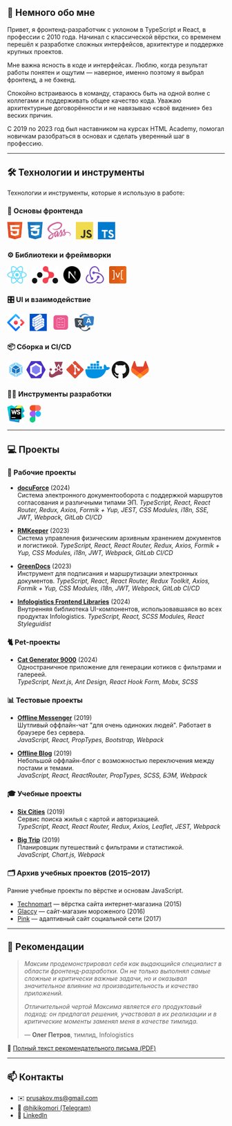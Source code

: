 ## 👋 Немного обо мне

Привет, я фронтенд-разработчик с уклоном в TypeScript и React, в профессии с 2010 года. Начинал с классической вёрстки, со временем перешёл к разработке сложных интерфейсов, архитектуре и поддержке крупных проектов.

Мне важна ясность в коде и интерфейсах. Люблю, когда результат работы понятен и ощутим — наверное, именно поэтому я выбрал фронтенд, а не бэкенд.

Спокойно встраиваюсь в команду, стараюсь быть на одной волне с коллегами и поддерживать общее качество кода. Уважаю архитектурные договорённости и не навязываю «своё видение» без веских причин.

С 2019 по 2023 год был наставником на курсах HTML Academy, помогал новичкам разобраться в основах и сделать уверенный шаг в профессию.

---

## 🛠️ Технологии и инструменты

Технологии и инструменты, которые я использую в работе:

### 🧱 Основы фронтенда
<div>
  <img src='assets/icons/HTML.svg' title='HTML' alt='HTML' height='40'>  
  <img src='assets/icons/CSS.svg' title='CSS' alt='CSS' height='40'>  
  <img src='assets/icons/SASS.svg' title='SASS / SCSS' alt='SASS / SCSS' height='40'>  
  <img src='assets/icons/Javascript.svg' title='JavaScript' alt='JavaScript' height='40'>  
  <img src='assets/icons/Typescript.svg' title='TypeScript' alt='TypeScript' height='40'>
</div>

### ⚙️ Библиотеки и фреймворки
<div>
  <img src='assets/icons/React.svg' title='React' alt='React' height='40'>  
  <img src='assets/icons/ReactRouter.svg' title='React Router' alt='React Router' height='40'>  
  <img src='assets/icons/NextJS.svg' title='Next JS' alt='Next JS' height='40'>  
  <img src='assets/icons/Redux.svg' title='Redux' alt='Redux' height='40'>  
  <img src='assets/icons/Mobx.svg' title='Mobx' alt='Mobx' height='40'>
</div>

### 🎛️ UI и взаимодействие
<div>
  <img src='assets/icons/AntDesign.svg' title='Ant Design' alt='Ant Design' height='40'>  
  <img src='assets/icons/Formik.svg' title='Formik' alt='Formik' height='40'>  
  <img src='assets/icons/ReactHookForm.svg' title='React Hook Form' alt='React Hook Form' height='40'>  
  <img src='assets/icons/i18n.svg' title='i18n' alt='i18n' height='40'>  
</div>

### 📦 Сборка и CI/CD
<div>
  <img src='assets/icons/Webpack.svg' title='Webpack' alt='Webpack' height='40'>
  <img src='assets/icons/ESLint.svg' title='ESLint' alt='ESLint' height='40'>  
  <img src='assets/icons/Jest.svg' title='Jest' alt='Jest' height='40'>  
  <img src='assets/icons/Git.svg' title='Git' alt='Git' height='40'>  
  <img src='assets/icons/Docker.svg' title='Docker' alt='Docker' height='40'>  
  <img src='assets/icons/GitHub.svg' title='Github' alt='Github' height='40'>  
  <img src='assets/icons/GitLab.svg' title='Gitlab' alt='Gitlab' height='40'>
</div>

### 🧑‍💻 Инструменты разработки
<div>
  <img src='assets/icons/Webstorm.svg' title='Webstorm' alt='Webstorm' height='40'>  
  <img src='assets/icons/Figma.svg' title='Figma' alt='Figma' height='40'>  
</div>

---

## 💻 Проекты

### 💼 Рабочие проекты
- **[docuForce](https://github.com/Hikikomori/docuforce)** (2024)  
  Система электронного документооборота с поддержкой маршрутов согласования и различными типами ЭП.
  _TypeScript, React, React Router, Redux, Axios, Formik + Yup, JEST, CSS Modules, i18n, SSE, JWT, Webpack, GitLab CI/CD_

- **[RMKeeper](https://github.com/Hikikomori/rmkeeper)** (2023)  
  Система управления физическим архивным хранением документов и логистикой.
  _TypeScript, React, React Router, Redux, Axios, Formik + Yup, CSS Modules, i18n, JWT, Webpack, GitLab CI/CD_

- **[GreenDocs](https://github.com/Hikikomori/greendocs)** (2023)  
  Инструмент для подписания и маршрутизации электронных документов.
  _TypeScript, React, React Router, Redux Toolkit, Axios, Formik + Yup, CSS Modules, i18n, JWT, Webpack, GitLab CI/CD_

- **[Infologistics Frontend Libraries](https://github.com/Hikikomori/frontend-libraries)** (2024)  
  Внутренняя библиотека UI-компонентов, использовавшаяся во всех продуктах Infologistics. 
  _TypeScript, React, SCSS Modules, React Styleguidist_

### 🐈 Pet-проекты
- **[Cat Generator 9000](https://github.com/Hikikomori/cat-generator)** (2024)  
  Одностраничное приложение для генерации котиков с фильтрами и галереей.  
  _TypeScript, Next.js, Ant Design, React Hook Form, Mobx, SCSS_

### 📊 Тестовые проекты
- **[Offline Messenger](https://github.com/Hikikomori/React-Offline-Messenger)** (2019)  
  Шутливый оффлайн-чат "для очень одиноких людей". Работает в браузере без сервера.  
  _JavaScript, React, PropTypes, Bootstrap, Webpack_

- **[Offline Blog](https://github.com/Hikikomori/React_Offline_Blog)** (2019)  
  Небольшой оффлайн-блог с возможностью переключения между постами и темами.  
  _JavaScript, React, ReactRouter, PropTypes, SCSS, БЭМ, Webpack_

### 🎓 Учебные проекты
- **[Six Cities](https://github.com/Hikikomori/six-cities)** (2019)  
  Сервис поиска жилья с картой и авторизацией.  
  _TypeScript, React, React Router, Redux, Axios, Leaflet, JEST, Webpack_

- **[Big Trip](https://github.com/Hikikomori/83559-big-trip-8)** (2019)  
  Планировщик путешествий с фильтрами и статистикой.  
  _JavaScript, Chart.js, Webpack_

### 🗂️ Архив учебных проектов (2015–2017)
Ранние учебные проекты по вёрстке и основам JavaScript.

- [Technomart](https://github.com/Hikikomori/83559-technomart) — вёрстка сайта интернет-магазина (2015)
- [Glaccy](https://github.com/Hikikomori/83559-gllacy) — сайт-магазин мороженого (2016)
- [Pink](https://github.com/Hikikomori/83559-pink) — адаптивный сайт социальной сети (2017)

---

## 💬 Рекомендации

> _Максим продемонстрировал себя как выдающийся специалист в области фронтенд-разработки. Он не только выполнял самые сложные и критически важные задачи, но и оказывал значительное влияние на производительность и качество приложений._
>
> _Отличительной чертой Максима является его продуктовый подход: он предлагал решения, участвовал в их реализации и в критические моменты заменял меня в качестве тимлида._
>
> — **Олег Петров**, тимлид, Infologistics

📄 [Полный текст рекомендательного письма (PDF)](assets/files/Reference%20Infologistics.pdf)

---

## 📫 Контакты

- ✉️ [prusakov.ms@gmail.com](mailto:prusakov.ms@gmail.com)
- 💬 [@hikikomori (Telegram)](https://t.me/hikikomori)
- 🔗 [LinkedIn](https://linkedin.com/in/maksim-prusakov-4865121a5)
